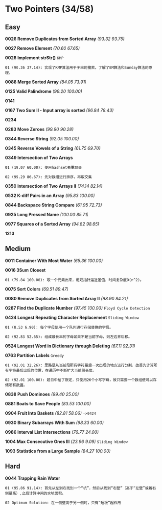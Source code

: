 # Two Pointers (34/58)

## Easy

**0026 Remove Duplicates from Sorted Array** *(93.32 93.75)*

**0027 Remove Element** *(70.60 67.65)*

**0028 Implement strStr()** `KMP`

	01 (90.36 37.14): 实现了KMP算法用于子串的搜索，了解了BM算法和Sunday算法的原理。

**0088 Merge Sorted Array** *(84.05 73.91)*

**0125 Valid Palindrome** *(99.20 100.00)*

**0141**

**0167 Two Sum II - Input array is sorted** *(96.84 78.43)*

**0234**

**0283 Move Zeroes** *(99.90 90.28)*

**0344 Reverse String** *(92.05 100.00)*

**0345 Reverse Vowels of a String** *(61.75 69.70)*

**0349 Intersection of Two Arrays** 

	01 (19.07 60.00): 使用hashset去重取交 

	02 (99.29 86.67): 先对数组进行排序，再取交集 

**0350 Intersection of Two Arrays II** *(74.14 82.14)*

**0532 K-diff Pairs in an Array** *(95.83 100.00)*

**0844 Backspace String Compare** *(61.95 72.73)*

**0925 Long Pressed Name** *(100.00 85.71)*

**0977 Squares of a Sorted Array** *(94.82 98.65)*

**1213**

## Medium

**0011 Container With Most Water** *(65.36 100.00)*

**0016 3Sum Closest** 

	01 (79.84 100.00): 取一个元素出来，用双指针逼近差值，时间复杂度O(n^2)。

**0075 Sort Colors** *(69.51 89.47)*

**0080 Remove Duplicates from Sorted Array II** *(98.90 84.21)*

**0287 Find the Duplicate Number** *(97.45 100.00)* `Floyd Cycle Detection` 

**0424 Longest Repeating Character Replacement** `Sliding Window`

	01 (8.53 6.90): 每个字母使用一个队列进行存储替换的字母。

	02 (92.83 52.65): 组成最长串的字母如果不是当前字母，则左边界后移。

**0524 Longest Word in Dictionary through Deleting** *(67.11 92.31)*

**0763 Partition Labels** `Greedy`

	01 (92.01 32.26): 思路是从当前段所有字符最后一次出现的地方进行分割，故首先计算所有字符最后出现的位置，在遍历中不断扩大当前段长度。

	02 (92.01 100.00): 题目中给了限定，只使用26个小写字母，故只需要一个数组便可以存储所有数据。

**0838 Push Dominoes** *(99.40 25.00)*

**0881 Boats to Save People** *(83.53 100.00)*

**0904 Fruit Into Baskets** *(82.81 58.06)* `->0424`

**0930 Binary Subarrays With Sum** *(98.33 60.00)*

**0986 Interval List Intersections** *(76.77 24.00)*

**1004 Max Consecutive Ones III** *(23.96 9.09)* `Sliding Window`

**1093 Statistics from a Large Sample**  *(84.27 100.00)*

## Hard

**0044 Trapping Rain Water** 

	01 (95.86 91.14): 首先从左到右找到一个“坑”，然后从找到“右壁”（高于“左壁”或着右侧最高）,之后计算中间的水坑面积。

	02 Optimum Solution: 在一侧壁高于另一侧时，只有“短板”起作用
